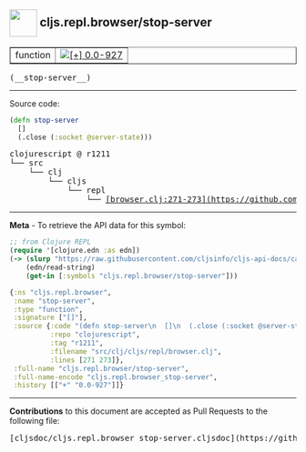 ## <img width="48px" valign="middle" src="http://i.imgur.com/Hi20huC.png"> cljs.repl.browser/stop-server

 <table border="1">
<tr>

<td>function</td>
<td><a href="https://github.com/cljsinfo/cljs-api-docs/tree/0.0-927"><img valign="middle" alt="[+] 0.0-927" src="https://img.shields.io/badge/+-0.0--927-lightgrey.svg"></a> </td>
</tr>
</table>

 <samp>
(__stop-server__)<br>
</samp>

---





Source code:

```clj
(defn stop-server
  []
  (.close (:socket @server-state)))
```

 <pre>
clojurescript @ r1211
└── src
    └── clj
        └── cljs
            └── repl
                └── <ins>[browser.clj:271-273](https://github.com/clojure/clojurescript/blob/r1211/src/clj/cljs/repl/browser.clj#L271-L273)</ins>
</pre>


---

__Meta__ - To retrieve the API data for this symbol:

```clj
;; from Clojure REPL
(require '[clojure.edn :as edn])
(-> (slurp "https://raw.githubusercontent.com/cljsinfo/cljs-api-docs/catalog/cljs-api.edn")
    (edn/read-string)
    (get-in [:symbols "cljs.repl.browser/stop-server"]))
```

```clj
{:ns "cljs.repl.browser",
 :name "stop-server",
 :type "function",
 :signature ["[]"],
 :source {:code "(defn stop-server\n  []\n  (.close (:socket @server-state)))",
          :repo "clojurescript",
          :tag "r1211",
          :filename "src/clj/cljs/repl/browser.clj",
          :lines [271 273]},
 :full-name "cljs.repl.browser/stop-server",
 :full-name-encode "cljs.repl.browser_stop-server",
 :history [["+" "0.0-927"]]}

```

---

__Contributions__ to this document are accepted as Pull Requests to the following file:

 <pre>
[cljsdoc/cljs.repl.browser_stop-server.cljsdoc](https://github.com/cljsinfo/cljs-api-docs/blob/master/cljsdoc/cljs.repl.browser_stop-server.cljsdoc)
</pre>

